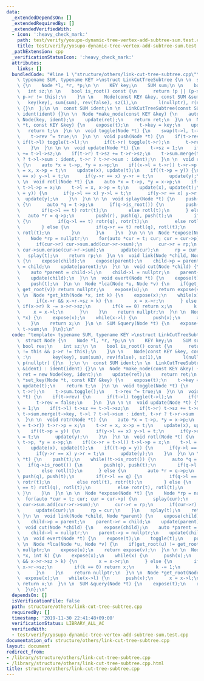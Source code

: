 ```yaml
---
data:
  _extendedDependsOn: []
  _extendedRequiredBy: []
  _extendedVerifiedWith:
  - icon: ':heavy_check_mark:'
    path: test/verify/yosupo-dynamic-tree-vertex-add-subtree-sum.test.cpp
    title: test/verify/yosupo-dynamic-tree-vertex-add-subtree-sum.test.cpp
  _pathExtension: cpp
  _verificationStatusIcon: ':heavy_check_mark:'
  attributes:
    links: []
  bundledCode: "#line 1 \"structure/others/link-cut-tree-subtree.cpp\"\ntemplate<\
    \ typename SUM, typename KEY >\nstruct LinkCutTreeSubtree {\n \n  struct Node\
    \ {\n    Node *l, *r, *p;\n \n    KEY key;\n    SUM sum;\n \n    bool rev;\n \
    \   int sz;\n \n    bool is_root() const {\n      return !p || (p->l != this &&\
    \ p->r != this);\n    }\n \n    Node(const KEY &key, const SUM &sum) :\n     \
    \   key(key), sum(sum), rev(false), sz(1),\n        l(nullptr), r(nullptr), p(nullptr)\
    \ {}\n  };\n \n  const SUM ident;\n \n  LinkCutTreeSubtree(const SUM &ident) :\
    \ ident(ident) {}\n \n  Node *make_node(const KEY &key) {\n    auto ret = new\
    \ Node(key, ident);\n    update(ret);\n    return ret;\n  }\n \n  Node *set_key(Node\
    \ *t, const KEY &key) {\n    expose(t);\n    t->key = key;\n    update(t);\n \
    \   return t;\n  }\n \n  void toggle(Node *t) {\n    swap(t->l, t->r);\n    t->sum.toggle();\n\
    \    t->rev ^= true;\n  }\n \n  void push(Node *t) {\n    if(t->rev) {\n     \
    \ if(t->l) toggle(t->l);\n      if(t->r) toggle(t->r);\n      t->rev = false;\n\
    \    }\n  }\n \n \n  void update(Node *t) {\n    t->sz = 1;\n    if(t->l) t->sz\
    \ += t->l->sz;\n    if(t->r) t->sz += t->r->sz;\n    t->sum.merge(t->key, t->l\
    \ ? t->l->sum : ident, t->r ? t->r->sum : ident);\n  }\n \n  void rotr(Node *t)\
    \ {\n    auto *x = t->p, *y = x->p;\n    if((x->l = t->r)) t->r->p = x;\n    t->r\
    \ = x, x->p = t;\n    update(x), update(t);\n    if((t->p = y)) {\n      if(y->l\
    \ == x) y->l = t;\n      if(y->r == x) y->r = t;\n      update(y);\n    }\n  }\n\
    \ \n  void rotl(Node *t) {\n    auto *x = t->p, *y = x->p;\n    if((x->r = t->l))\
    \ t->l->p = x;\n    t->l = x, x->p = t;\n    update(x), update(t);\n    if((t->p\
    \ = y)) {\n      if(y->l == x) y->l = t;\n      if(y->r == x) y->r = t;\n    \
    \  update(y);\n    }\n  }\n \n \n  void splay(Node *t) {\n    push(t);\n    while(!t->is_root())\
    \ {\n      auto *q = t->p;\n      if(q->is_root()) {\n        push(q), push(t);\n\
    \        if(q->l == t) rotr(t);\n        else rotl(t);\n      } else {\n     \
    \   auto *r = q->p;\n        push(r), push(q), push(t);\n        if(r->l == q)\
    \ {\n          if(q->l == t) rotr(q), rotr(t);\n          else rotl(t), rotr(t);\n\
    \        } else {\n          if(q->r == t) rotl(q), rotl(t);\n          else rotr(t),\
    \ rotl(t);\n        }\n      }\n    }\n  }\n \n \n  Node *expose(Node *t) {\n\
    \    Node *rp = nullptr;\n    for(auto *cur = t; cur; cur = cur->p) {\n      splay(cur);\n\
    \      if(cur->r) cur->sum.add(cur->r->sum);\n      cur->r = rp;\n      if(cur->r)\
    \ cur->sum.erase(cur->r->sum);\n      update(cur);\n      rp = cur;\n    }\n \
    \   splay(t);\n    return rp;\n  }\n \n  void link(Node *child, Node *parent)\
    \ {\n    expose(child);\n    expose(parent);\n    child->p = parent;\n    parent->r\
    \ = child;\n    update(parent);\n  }\n \n  void cut(Node *child) {\n    expose(child);\n\
    \    auto *parent = child->l;\n    child->l = nullptr;\n    parent->p = nullptr;\n\
    \    update(child);\n  }\n \n  void evert(Node *t) {\n    expose(t);\n    toggle(t);\n\
    \    push(t);\n  }\n \n  Node *lca(Node *u, Node *v) {\n    if(get_root(u) !=\
    \ get_root(v)) return nullptr;\n    expose(u);\n    return expose(v);\n  }\n \n\
    \ \n  Node *get_kth(Node *x, int k) {\n    expose(x);\n    while(x) {\n      push(x);\n\
    \      if(x->r && x->r->sz > k) {\n        x = x->r;\n      } else {\n       \
    \ if(x->r) k -= x->r->sz;\n        if(k == 0) return x;\n        k -= 1;\n   \
    \     x = x->l;\n      }\n    }\n    return nullptr;\n  }\n \n  Node *get_root(Node\
    \ *x) {\n    expose(x);\n    while(x->l) {\n      push(x);\n      x = x->l;\n\
    \    }\n    return x;\n  }\n \n  SUM &query(Node *t) {\n    expose(t);\n    return\
    \ t->sum;\n  }\n};\n"
  code: "template< typename SUM, typename KEY >\nstruct LinkCutTreeSubtree {\n \n\
    \  struct Node {\n    Node *l, *r, *p;\n \n    KEY key;\n    SUM sum;\n \n   \
    \ bool rev;\n    int sz;\n \n    bool is_root() const {\n      return !p || (p->l\
    \ != this && p->r != this);\n    }\n \n    Node(const KEY &key, const SUM &sum)\
    \ :\n        key(key), sum(sum), rev(false), sz(1),\n        l(nullptr), r(nullptr),\
    \ p(nullptr) {}\n  };\n \n  const SUM ident;\n \n  LinkCutTreeSubtree(const SUM\
    \ &ident) : ident(ident) {}\n \n  Node *make_node(const KEY &key) {\n    auto\
    \ ret = new Node(key, ident);\n    update(ret);\n    return ret;\n  }\n \n  Node\
    \ *set_key(Node *t, const KEY &key) {\n    expose(t);\n    t->key = key;\n   \
    \ update(t);\n    return t;\n  }\n \n  void toggle(Node *t) {\n    swap(t->l,\
    \ t->r);\n    t->sum.toggle();\n    t->rev ^= true;\n  }\n \n  void push(Node\
    \ *t) {\n    if(t->rev) {\n      if(t->l) toggle(t->l);\n      if(t->r) toggle(t->r);\n\
    \      t->rev = false;\n    }\n  }\n \n \n  void update(Node *t) {\n    t->sz\
    \ = 1;\n    if(t->l) t->sz += t->l->sz;\n    if(t->r) t->sz += t->r->sz;\n   \
    \ t->sum.merge(t->key, t->l ? t->l->sum : ident, t->r ? t->r->sum : ident);\n\
    \  }\n \n  void rotr(Node *t) {\n    auto *x = t->p, *y = x->p;\n    if((x->l\
    \ = t->r)) t->r->p = x;\n    t->r = x, x->p = t;\n    update(x), update(t);\n\
    \    if((t->p = y)) {\n      if(y->l == x) y->l = t;\n      if(y->r == x) y->r\
    \ = t;\n      update(y);\n    }\n  }\n \n  void rotl(Node *t) {\n    auto *x =\
    \ t->p, *y = x->p;\n    if((x->r = t->l)) t->l->p = x;\n    t->l = x, x->p = t;\n\
    \    update(x), update(t);\n    if((t->p = y)) {\n      if(y->l == x) y->l = t;\n\
    \      if(y->r == x) y->r = t;\n      update(y);\n    }\n  }\n \n \n  void splay(Node\
    \ *t) {\n    push(t);\n    while(!t->is_root()) {\n      auto *q = t->p;\n   \
    \   if(q->is_root()) {\n        push(q), push(t);\n        if(q->l == t) rotr(t);\n\
    \        else rotl(t);\n      } else {\n        auto *r = q->p;\n        push(r),\
    \ push(q), push(t);\n        if(r->l == q) {\n          if(q->l == t) rotr(q),\
    \ rotr(t);\n          else rotl(t), rotr(t);\n        } else {\n          if(q->r\
    \ == t) rotl(q), rotl(t);\n          else rotr(t), rotl(t);\n        }\n     \
    \ }\n    }\n  }\n \n \n  Node *expose(Node *t) {\n    Node *rp = nullptr;\n  \
    \  for(auto *cur = t; cur; cur = cur->p) {\n      splay(cur);\n      if(cur->r)\
    \ cur->sum.add(cur->r->sum);\n      cur->r = rp;\n      if(cur->r) cur->sum.erase(cur->r->sum);\n\
    \      update(cur);\n      rp = cur;\n    }\n    splay(t);\n    return rp;\n \
    \ }\n \n  void link(Node *child, Node *parent) {\n    expose(child);\n    expose(parent);\n\
    \    child->p = parent;\n    parent->r = child;\n    update(parent);\n  }\n \n\
    \  void cut(Node *child) {\n    expose(child);\n    auto *parent = child->l;\n\
    \    child->l = nullptr;\n    parent->p = nullptr;\n    update(child);\n  }\n\
    \ \n  void evert(Node *t) {\n    expose(t);\n    toggle(t);\n    push(t);\n  }\n\
    \ \n  Node *lca(Node *u, Node *v) {\n    if(get_root(u) != get_root(v)) return\
    \ nullptr;\n    expose(u);\n    return expose(v);\n  }\n \n \n  Node *get_kth(Node\
    \ *x, int k) {\n    expose(x);\n    while(x) {\n      push(x);\n      if(x->r\
    \ && x->r->sz > k) {\n        x = x->r;\n      } else {\n        if(x->r) k -=\
    \ x->r->sz;\n        if(k == 0) return x;\n        k -= 1;\n        x = x->l;\n\
    \      }\n    }\n    return nullptr;\n  }\n \n  Node *get_root(Node *x) {\n  \
    \  expose(x);\n    while(x->l) {\n      push(x);\n      x = x->l;\n    }\n   \
    \ return x;\n  }\n \n  SUM &query(Node *t) {\n    expose(t);\n    return t->sum;\n\
    \  }\n};\n"
  dependsOn: []
  isVerificationFile: false
  path: structure/others/link-cut-tree-subtree.cpp
  requiredBy: []
  timestamp: '2019-11-30 22:41:48+09:00'
  verificationStatus: LIBRARY_ALL_AC
  verifiedWith:
  - test/verify/yosupo-dynamic-tree-vertex-add-subtree-sum.test.cpp
documentation_of: structure/others/link-cut-tree-subtree.cpp
layout: document
redirect_from:
- /library/structure/others/link-cut-tree-subtree.cpp
- /library/structure/others/link-cut-tree-subtree.cpp.html
title: structure/others/link-cut-tree-subtree.cpp
---
```

